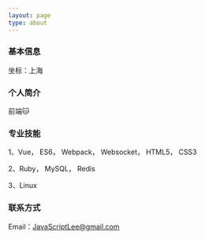 ```yaml
---
layout: page
type: about
---
```


### 基本信息

  坐标：上海

### 个人简介

  前端🐱

### 专业技能

  1、Vue， ES6， Webpack， Websocket， HTML5， CSS3

  2、Ruby， MySQL， Redis

  3、Linux


### 联系方式

  Email：JavaScriptLee@gmail.com
